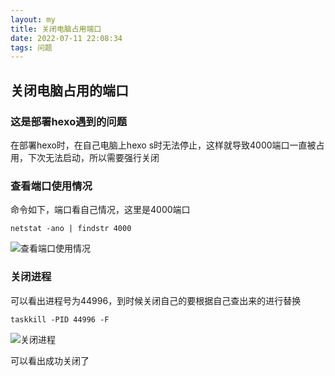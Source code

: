 ```yaml
---
layout: my
title: 关闭电脑占用端口
date: 2022-07-11 22:08:34
tags: 问题
---
```


## 关闭电脑占用的端口

### 这是部署hexo遇到的问题

在部署hexo时，在自己电脑上hexo s时无法停止，这样就导致4000端口一直被占用，下次无法启动，所以需要强行关闭

### 查看端口使用情况

命令如下，端口看自己情况，这里是4000端口

```shell
netstat -ano | findstr 4000
```

![查看端口使用情况](https://cdn.jsdelivr.net/gh/Smxzrz/blog-imgbed/blog-img/202207112216784.png)

### 关闭进程

可以看出进程号为44996，到时候关闭自己的要根据自己查出来的进行替换

```
taskkill -PID 44996 -F
```

![关闭进程](https://cdn.jsdelivr.net/gh/Smxzrz/blog-imgbed/blog-img/202207112218818.png)

可以看出成功关闭了